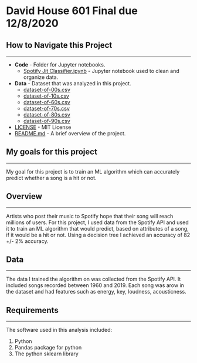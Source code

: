 # David House 601 Final due 12/8/2020

## How to Navigate this Project

---

* **Code** - Folder for Jupyter notebooks.
    * [Spotify Jit Classifier.ipynb](https://github.com/DavidBrynnHouse/Data_601_Final/blob/master/Code/Spotify%20Hit%20Classifier.ipynb) - Jupyter notebook used to clean and organize data.
* **Data** - Dataset that was analyzed in this project.
    * [dataset-of-00s.csv](https://github.com/DavidBrynnHouse/Data_601_Final/blob/master/Data/dataset-of-00s.csv)
    * [dataset-of-10s.csv](https://github.com/DavidBrynnHouse/Data_601_Final/blob/master/Data/dataset-of-10s.csv)
    * [dataset-of-60s.csv](https://github.com/DavidBrynnHouse/Data_601_Final/blob/master/Data/dataset-of-60s.csv)
    * [dataset-of-70s.csv](https://github.com/DavidBrynnHouse/Data_601_Final/blob/master/Data/dataset-of-70s.csv)
    * [dataset-of-80s.csv](https://github.com/DavidBrynnHouse/Data_601_Final/blob/master/Data/dataset-of-80s.csv)
    * [dataset-of-90s.csv](https://github.com/DavidBrynnHouse/Data_601_Final/blob/master/Data/dataset-of-90s.csv)
* [LICENSE](https://github.com/DavidBrynnHouse/Data_601_HW-1/blob/master/LICENSE) - MIT License
* [README.md](https://github.com/DavidBrynnHouse/Data_601_Final/blob/master/README.md) - A brief overview of the project.


## My goals for this project

---

My goal for this project is to train an ML algorithm which can accurately predict whether a song is a hit or not. 


## Overview

---

Artists who post their music to Spotify hope that their song will reach millions of users. For this project, I used data from the Spotify API and used it to train an ML algorithm that would predict, based on attributes of a song, if it would be a hit or not. Using a decision tree I achieved an accuracy of 82 +/- 2% accuracy. 



## Data

---

The data I trained the algorithm on was collected from the Spotify API. It included songs recorded between 1960 and 2019. Each song was arow in the dataset and had features such as energy, key, loudness, acousticness.

## Requirements

---

The software used in this analysis included:

1) Python
2) Pandas package for python
3) The python sklearn library